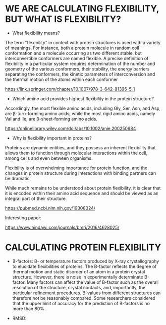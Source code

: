 **WE ARE CALCULATING FLEXIBILITY, BUT WHAT IS FLEXIBILITY?**
=========================================

* What flexibility means?

The term "flexibility" in context with protein structures is used with a variety of meanings. For instance, both a protein molecule in random coil conformation and a molecule occurring as two different stable, but interconvertible conformers are named flexible. A precise definition of flexibility in a particular system requires determination of the number and geometry of the various conformers, their stability, the energy barriers separating the conformers, the kinetic parameters
of interconversion and the thermal motion of the atoms within each conformer

https://link.springer.com/chapter/10.1007/978-3-642-81395-5_1

* Which amino acid provides highest flexibility in the protein structure?

Accordingly, the most flexible amino acids, including Gly, Ser, Asn, and Asp, are β-turn-forming amino acids, while the most rigid amino acids, namely Val and Ile, are β-sheet-forming amino acids.

https://onlinelibrary.wiley.com/doi/abs/10.1002/anie.200250684

* Why is flexibility important in proteins?

Proteins are dynamic entities, and they possess an inherent flexibility that allows them to function through molecular interactions within the cell, among cells and even between organisms.

Flexibility is of overwhelming importance for protein function, and the changes in protein structure during interactions with binding partners can be dramatic

While much remains to be understood about protein flexibility, it is clear that it is encoded within their amino acid sequence and should be viewed as an integral part of their structure.

https://pubmed.ncbi.nlm.nih.gov/19308324/

Interesting paper:

https://www.hindawi.com/journals/bmri/2016/4628025/

# CALCULATING PROTEIN FLEXIBILITY

* B-factors: B- or temperature factors produced by X-ray crystallography to elucidate flexibilities of proteins. The B-factor reflects the degree of thermal motion and static disorder of an atom in a protein crystal structure. However, there is noise in experimentally determinate B-factor. Many factors can affect the value of B-factor such as the overall resolution of the structure, crystal contacts, and, importantly, the particular refinement procedures. B-values from different structures can therefore not be reasonably compared. Some researchers considered that the upper limit of accuracy for the prediction of B-factors is no more than 80% .

* RMSD:

